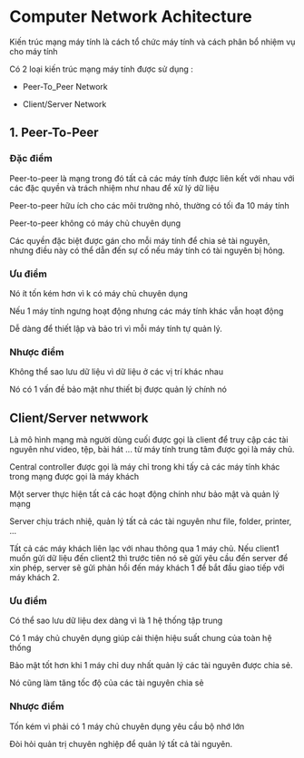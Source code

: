 # Computer Network Achitecture 

Kiến trúc mạng máy tính là cách tổ chức máy tính và cách phân bổ nhiệm vụ cho máy tính 

Có 2 loại kiến trúc mạng máy tính được sử dụng : 

- Peer-To_Peer Network

- Client/Server Network

## 1. Peer-To-Peer 

### Đặc điểm 

Peer-to-peer là mạng trong đó tất cả các máy tính được liên kết với nhau với các đặc quyền và trách nhiệm như nhau để xử lý dữ liệu 

Peer-to-peer hữu ích cho các môi trường nhỏ, thường có tối đa 10 máy tính 

Peer-to-peer không có máy chủ chuyên dụng  

Các quyền đặc biệt được gán cho mỗi máy tính để chia sẻ tài nguyên, nhưng điều này có thể dẫn đến sự cố nếu máy tính có tài nguyên bị hỏng. 

### Ưu điểm 

Nó ít tốn kém hơn vì k có máy chủ chuyên dụng 

Nếu 1 máy tính ngưng hoạt động nhưng các máy tính khác vẫn hoạt động 

Dễ dàng để thiết lập và bảo trì vì mỗi máy tính tự quản lý. 

### Nhược điểm 

Không thể sao lưu dữ liệu vì dữ liệu ở các vị trí khác nhau 

Nó có 1 vấn đề bảo mật như thiết bị được quản lý chính nó

## Client/Server netwwork 

Là mô hình mạng mà người dùng cuối được gọi là client để truy cập các tài nguyên như video, tệp, bài hát ... từ máy tính trung tâm được gọi là máy chủ. 

Central controller được gọi là máy chỉ trong khi tấy cả các máy tính khác trong mạng được gọi là máy khách  

Một server thực hiện tất cả các hoạt động chính như bảo mật và quản lý mạng 

Server chịu trách nhiệ, quản lý tất cả các tài nguyên như file, folder, printer, ... 

Tất cả các máy khách liên lạc với nhau thông qua 1 máy chủ. Nếu client1 muốn gửi dữ liệu đến client2 thì trước tiên nó sẽ gửi yêu cầu đến server để xin phép, server sẽ gửi phản hồi đến máy khách 1 để bắt đầu giao tiếp với máy khách 2. 

### Ưu điểm 

Có thể sao lưu dữ liệu dex dàng vì là 1 hệ thống tập trung

Có 1 máy chủ chuyên dụng giúp cải thiện hiệu suất chung của toàn hệ thống

Bảo mật tốt hơn khi 1 máy chỉ duy nhất quản lý các tài nguyên được chia sẻ. 

Nó cũng làm tăng tốc độ của các tài nguyên chia sẻ

### Nhược điểm 

Tốn kém vì phải có 1 máy chủ chuyên dụng yêu cầu bộ nhớ lớn 

Đòi hỏi quản trị chuyên nghiệp để quản lý tất cả tài nguyên. 




